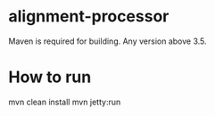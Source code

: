 # alignment-processor

Maven is required for building. Any version above 3.5.

# How to run

mvn clean install
mvn jetty:run
